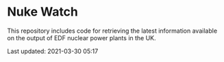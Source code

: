 # Nuke Watch

This repository includes code for retrieving the latest information available on the output of EDF nuclear power plants in the UK.

Last updated: 2021-03-30 05:17
